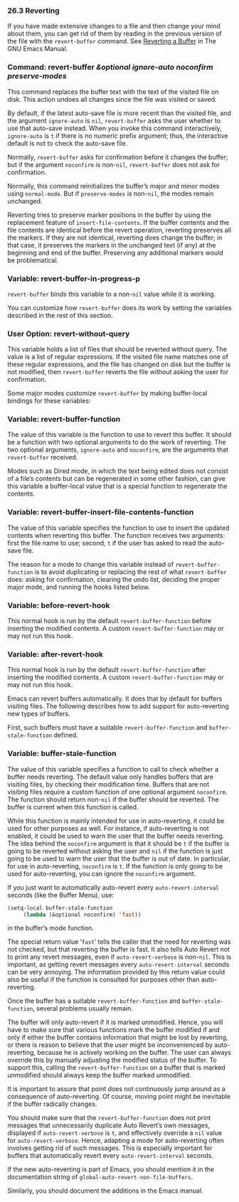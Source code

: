 

### 26.3 Reverting

If you have made extensive changes to a file and then change your mind about them, you can get rid of them by reading in the previous version of the file with the `revert-buffer` command. See [Reverting a Buffer](https://www.gnu.org/software/emacs/manual/html_node/emacs/Reverting.html#Reverting) in The GNU Emacs Manual.

### Command: **revert-buffer** *\&optional ignore-auto noconfirm preserve-modes*

This command replaces the buffer text with the text of the visited file on disk. This action undoes all changes since the file was visited or saved.

By default, if the latest auto-save file is more recent than the visited file, and the argument `ignore-auto` is `nil`, `revert-buffer` asks the user whether to use that auto-save instead. When you invoke this command interactively, `ignore-auto` is `t` if there is no numeric prefix argument; thus, the interactive default is not to check the auto-save file.

Normally, `revert-buffer` asks for confirmation before it changes the buffer; but if the argument `noconfirm` is non-`nil`, `revert-buffer` does not ask for confirmation.

Normally, this command reinitializes the buffer’s major and minor modes using `normal-mode`. But if `preserve-modes` is non-`nil`, the modes remain unchanged.

Reverting tries to preserve marker positions in the buffer by using the replacement feature of `insert-file-contents`. If the buffer contents and the file contents are identical before the revert operation, reverting preserves all the markers. If they are not identical, reverting does change the buffer; in that case, it preserves the markers in the unchanged text (if any) at the beginning and end of the buffer. Preserving any additional markers would be problematical.

### Variable: **revert-buffer-in-progress-p**

`revert-buffer` binds this variable to a non-`nil` value while it is working.

You can customize how `revert-buffer` does its work by setting the variables described in the rest of this section.

### User Option: **revert-without-query**

This variable holds a list of files that should be reverted without query. The value is a list of regular expressions. If the visited file name matches one of these regular expressions, and the file has changed on disk but the buffer is not modified, then `revert-buffer` reverts the file without asking the user for confirmation.

Some major modes customize `revert-buffer` by making buffer-local bindings for these variables:

### Variable: **revert-buffer-function**

The value of this variable is the function to use to revert this buffer. It should be a function with two optional arguments to do the work of reverting. The two optional arguments, `ignore-auto` and `noconfirm`, are the arguments that `revert-buffer` received.

Modes such as Dired mode, in which the text being edited does not consist of a file’s contents but can be regenerated in some other fashion, can give this variable a buffer-local value that is a special function to regenerate the contents.

### Variable: **revert-buffer-insert-file-contents-function**

The value of this variable specifies the function to use to insert the updated contents when reverting this buffer. The function receives two arguments: first the file name to use; second, `t` if the user has asked to read the auto-save file.

The reason for a mode to change this variable instead of `revert-buffer-function` is to avoid duplicating or replacing the rest of what `revert-buffer` does: asking for confirmation, clearing the undo list, deciding the proper major mode, and running the hooks listed below.

### Variable: **before-revert-hook**

This normal hook is run by the default `revert-buffer-function` before inserting the modified contents. A custom `revert-buffer-function` may or may not run this hook.

### Variable: **after-revert-hook**

This normal hook is run by the default `revert-buffer-function` after inserting the modified contents. A custom `revert-buffer-function` may or may not run this hook.

Emacs can revert buffers automatically. It does that by default for buffers visiting files. The following describes how to add support for auto-reverting new types of buffers.

First, such buffers must have a suitable `revert-buffer-function` and `buffer-stale-function` defined.

### Variable: **buffer-stale-function**

The value of this variable specifies a function to call to check whether a buffer needs reverting. The default value only handles buffers that are visiting files, by checking their modification time. Buffers that are not visiting files require a custom function of one optional argument `noconfirm`. The function should return non-`nil` if the buffer should be reverted. The buffer is current when this function is called.

While this function is mainly intended for use in auto-reverting, it could be used for other purposes as well. For instance, if auto-reverting is not enabled, it could be used to warn the user that the buffer needs reverting. The idea behind the `noconfirm` argument is that it should be `t` if the buffer is going to be reverted without asking the user and `nil` if the function is just going to be used to warn the user that the buffer is out of date. In particular, for use in auto-reverting, `noconfirm` is `t`. If the function is only going to be used for auto-reverting, you can ignore the `noconfirm` argument.

If you just want to automatically auto-revert every `auto-revert-interval` seconds (like the Buffer Menu), use:

```lisp
(setq-local buffer-stale-function
     (lambda (&optional noconfirm) 'fast))
```

in the buffer’s mode function.

The special return value ‘`fast`’ tells the caller that the need for reverting was not checked, but that reverting the buffer is fast. It also tells Auto Revert not to print any revert messages, even if `auto-revert-verbose` is non-`nil`. This is important, as getting revert messages every `auto-revert-interval` seconds can be very annoying. The information provided by this return value could also be useful if the function is consulted for purposes other than auto-reverting.

Once the buffer has a suitable `revert-buffer-function` and `buffer-stale-function`, several problems usually remain.

The buffer will only auto-revert if it is marked unmodified. Hence, you will have to make sure that various functions mark the buffer modified if and only if either the buffer contains information that might be lost by reverting, or there is reason to believe that the user might be inconvenienced by auto-reverting, because he is actively working on the buffer. The user can always override this by manually adjusting the modified status of the buffer. To support this, calling the `revert-buffer-function` on a buffer that is marked unmodified should always keep the buffer marked unmodified.

It is important to assure that point does not continuously jump around as a consequence of auto-reverting. Of course, moving point might be inevitable if the buffer radically changes.

You should make sure that the `revert-buffer-function` does not print messages that unnecessarily duplicate Auto Revert’s own messages, displayed if `auto-revert-verbose` is `t`, and effectively override a `nil` value for `auto-revert-verbose`. Hence, adapting a mode for auto-reverting often involves getting rid of such messages. This is especially important for buffers that automatically revert every `auto-revert-interval` seconds.

If the new auto-reverting is part of Emacs, you should mention it in the documentation string of `global-auto-revert-non-file-buffers`.

Similarly, you should document the additions in the Emacs manual.
